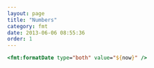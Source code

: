 ```yaml
---
layout: page
title: "Numbers"
category: fmt
date: 2013-06-06 08:55:36
order: 1
---
```


```jsp
<fmt:formatDate type="both" value="${now}" />
```
